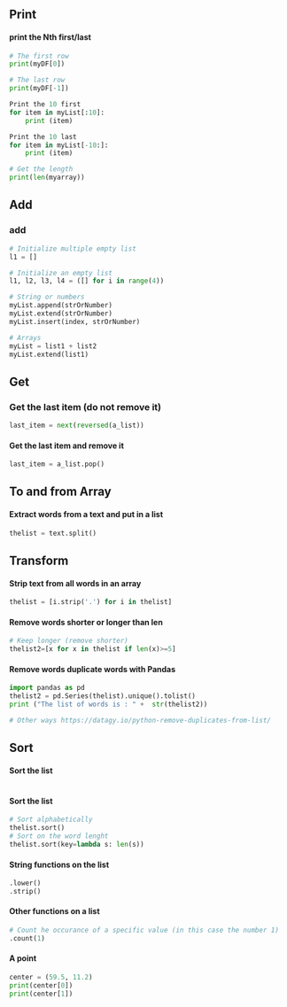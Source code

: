 ## Print

#### print the Nth first/last
```python
# The first row
print(myDF[0])

# The last row
print(myDF[-1])

Print the 10 first
for item in myList[:10]:
    print (item)

Print the 10 last
for item in myList[-10:]:
    print (item)

# Get the length
print(len(myarray))

```

## Add

### add
```python
# Initialize multiple empty list
l1 = []

# Initialize an empty list
l1, l2, l3, l4 = ([] for i in range(4))

# String or numbers
myList.append(strOrNumber)
myList.extend(strOrNumber)
myList.insert(index, strOrNumber)

# Arrays
myList = list1 + list2
myList.extend(list1)

```

## Get

### Get the last item (do not remove it)
```python
last_item = next(reversed(a_list))
```

#### Get the last item and remove it
```python
last_item = a_list.pop()
```

## To and from Array

#### Extract words from a text and put in a list
```python
thelist = text.split()
```

## Transform

#### Strip text from all words in an array
```python
thelist = [i.strip('.') for i in thelist]
```

#### Remove words shorter or longer than len
```python
# Keep longer (remove shorter)
thelist2=[x for x in thelist if len(x)>=5]
```

#### Remove words duplicate words with Pandas
```python
import pandas as pd
thelist2 = pd.Series(thelist).unique().tolist()
print ("The list of words is : " +  str(thelist2))

# Other ways https://datagy.io/python-remove-duplicates-from-list/
```


## Sort
#### Sort the list
```python
```

#### Sort the list
```python
# Sort alphabetically
thelist.sort()
# Sort on the word lenght
thelist.sort(key=lambda s: len(s))
```

#### String functions on the list
```python
.lower()
.strip()

```

#### Other functions on a list
```python
# Count he occurance of a specific value (in this case the number 1)
.count(1)

```


#### A point
```python
center = (59.5, 11.2)
print(center[0])
print(center[1])
```




